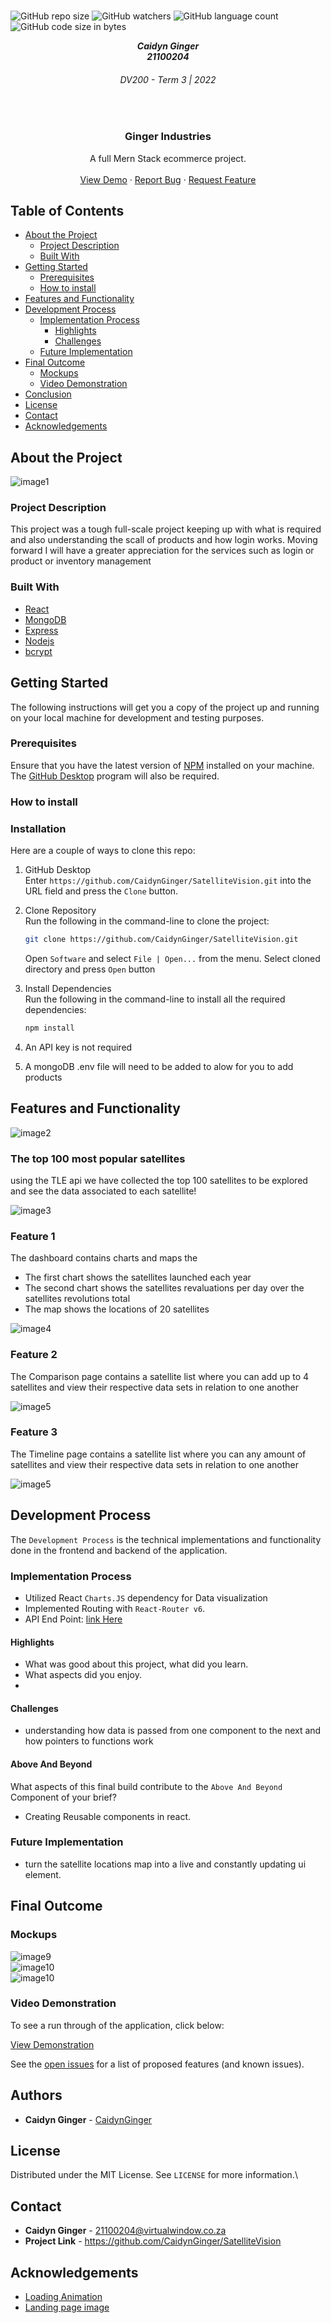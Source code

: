 <!-- Repository Information & Links-->
<br />

![GitHub repo size](https://img.shields.io/github/repo-size/CaidynGinger/EcommerceStore)
![GitHub watchers](https://img.shields.io/github/watchers/CaidynGinger/EcommerceStore)
![GitHub language count](https://img.shields.io/github/languages/count/CaidynGinger/EcommerceStore)
![GitHub code size in bytes](https://img.shields.io/github/languages/code-size/CaidynGinger/EcommerceStore)


<!-- HEADER SECTION -->
<h5 align="center" style="padding:0;margin:0;">Caidyn Ginger</h5>
<h5 align="center" style="padding:0;margin:0;">21100204</h5>
<h6 align="center">DV200 - Term 3 | 2022</h6>
</br>
<p align="center">
  
  <h3 align="center">Ginger Industries</h3>

  <p align="center">
    A full Mern Stack ecommerce project.
   <br />
   <br />
   <a href="path/to/demonstration/video">View Demo</a>
    ·
    <a href="https://github.com/CaidynGinger/EcommerceStore/issues">Report Bug</a>
    ·
    <a href="https://github.com/CaidynGinger/EcommerceStore/issues">Request Feature</a>
</p>

## Table of Contents

* [About the Project](#about-the-project)
  * [Project Description](#project-description)
  * [Built With](#built-with)
* [Getting Started](#getting-started)
  * [Prerequisites](#prerequisites)
  * [How to install](#how-to-install)
* [Features and Functionality](#features-and-functionality)
* [Development Process](#development-process)
   * [Implementation Process](#implementation-process)
        * [Highlights](#highlights)
        * [Challenges](#challenges)
   * [Future Implementation](#peer-reviews)
* [Final Outcome](#final-outcome)
    * [Mockups](#mockups)
    * [Video Demonstration](#video-demonstration)
* [Conclusion](#conclusion)
* [License](#license)
* [Contact](#contact)
* [Acknowledgements](#acknowledgements)

<!--PROJECT DESCRIPTION-->
## About the Project
<!-- header image of project -->
![image1](https://github.com/CaidynGinger/EcommerceStore/blob/main/mockups/Frame%201.png)

### Project Description

This project was a tough full-scale project keeping up with what is required and also understanding the scall of products and how login works. Moving forward I will have a greater appreciation for the services such as login or product or inventory management  

### Built With

* [React](https://reactjs.org/)
* [MongoDB](https://www.mongodb.com/)
* [Express](https://expressjs.com/)
* [Nodejs](https://nodejs.org/en/)
* [bcrypt](https://www.npmjs.com/package/bcrypt)

<!-- GETTING STARTED -->
<!-- Make sure to add appropriate information about what prerequesite technologies the user would need and also the steps to install your project on their own mashines -->
## Getting Started

The following instructions will get you a copy of the project up and running on your local machine for development and testing purposes.

### Prerequisites

Ensure that you have the latest version of [NPM](https://www.npmjs.com/) installed on your machine. The [GitHub Desktop](https://desktop.github.com/) program will also be required.

### How to install

### Installation
Here are a couple of ways to clone this repo:

1. GitHub Desktop </br>
Enter `https://github.com/CaidynGinger/SatelliteVision.git` into the URL field and press the `Clone` button.

2. Clone Repository </br>
Run the following in the command-line to clone the project:
   ```sh
   git clone https://github.com/CaidynGinger/SatelliteVision.git
   ```
    Open `Software` and select `File | Open...` from the menu. Select cloned directory and press `Open` button

3. Install Dependencies </br>
Run the following in the command-line to install all the required dependencies:
   ```sh
   npm install
   ```

4. An API key is not required

5. A mongoDB .env file will need to be added to alow for you to add products 


<!-- FEATURES AND FUNCTIONALITY-->
<!-- You can add the links to all of your imagery at the bottom of the file as references -->
## Features and Functionality

<!-- note how you can use your gitHub link. Just make a path to your assets folder -->
![image2](https://github.com/CaidynGinger/SatelliteVision/blob/main/ImagesForReadMe/Dashboard_Page.png)

### The top 100 most popular satellites

using the TLE api we have collected the top 100 satellites to be explored and see the data associated to each satellite!

![image3](https://github.com/CaidynGinger/SatelliteVision/blob/main/ImagesForReadMe/Dashboard_Page.png)
### Feature 1

The dashboard contains charts and maps the 
- The first chart shows the satellites launched each year
- The second chart shows the satellites revaluations per day over the satellites revolutions total
- The map shows the locations of 20 satellites 

![image4](https://github.com/CaidynGinger/SatelliteVision/blob/main/ImagesForReadMe/Dashboard_Page.png)
### Feature 2

The Comparison page contains a satellite list where you can add up to 4 satellites and view their respective data sets in relation to one another

![image5](https://github.com/CaidynGinger/SatelliteVision/blob/main/ImagesForReadMe/comparison_page.png)
### Feature 3

The Timeline page contains a satellite list where you can any amount of satellites and view their respective data sets in relation to one another

![image5](https://github.com/CaidynGinger/SatelliteVision/blob/main/ImagesForReadMe/Timeline_page.png)

<!-- DEVELOPMENT PROCESS -->
## Development Process

The `Development Process` is the technical implementations and functionality done in the frontend and backend of the application.

### Implementation Process
<!-- stipulate all of the functionality you included in the project -->
<!-- This is your time to shine, explain the technical nuances of your project, how did you achieve the final outcome!-->

* Utilized React `Charts.JS` dependency for Data visualization
* Implemented Routing with `React-Router v6`.
* API End Point: [link Here](https://tle.ivanstanojevic.me/#/) 

#### Highlights
<!-- stipulated the highlight you experienced with the project -->
* What was good about this project, what did you learn.
* What aspects did you enjoy.
* 

#### Challenges
<!-- stipulated the challenges you faced with the project and why you think you faced it or how you think you'll solve it (if not solved) -->
* understanding how data is passed from one component to the next and how pointers to functions work


#### Above And Beyond

What aspects of this final build contribute to the `Above And Beyond` Component of your brief?
<!-- what did you learn outside of the classroom and implement into your project-->
* Creating Reusable components in react.

### Future Implementation
<!-- stipulate functionality and improvements that can be implemented in the future. -->

* turn the satellite locations map into a live and constantly updating ui element.

<!-- MOCKUPS -->
## Final Outcome

### Mockups

![image9](https://github.com/CaidynGinger/SatelliteVision/blob/main/ImagesForReadMe/Timeline_page.png)
<br>
![image10](https://github.com/CaidynGinger/SatelliteVision/blob/main/ImagesForReadMe/comparison_page.png)
<br>
![image10](https://github.com/CaidynGinger/SatelliteVision/blob/main/ImagesForReadMe/extra_comparison_page.png)

<!-- VIDEO DEMONSTRATION -->
### Video Demonstration

To see a run through of the application, click below:

[View Demonstration](https://youtu.be/koikoEEh97c)


See the [open issues](https://github.com/CaidynGinger/SatelliteVision/issues) for a list of proposed features (and known issues).

<!-- AUTHORS -->
## Authors

* **Caidyn Ginger** - [CaidynGinger](https://github.com/CaidynGinger)

<!-- LICENSE -->
## License

Distributed under the MIT License. See `LICENSE` for more information.\

<!-- LICENSE -->
## Contact

* **Caidyn Ginger** - [21100204@virtualwindow.co.za](mailto:21100204@virtualwindow.co.za) 
* **Project Link** - https://github.com/CaidynGinger/SatelliteVision

<!-- ACKNOWLEDGEMENTS -->
## Acknowledgements
<!-- all resources that you used and Acknowledgements here -->
* [Loading Animation](https://codepen.io/ppsirius/pen/vKEeeq)
* [Landing page image](https://www.artstation.com/artwork/KO400B)

